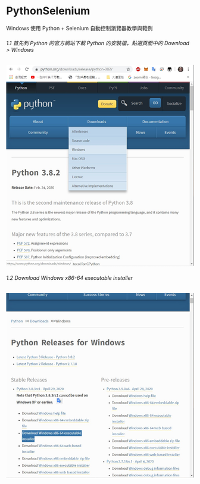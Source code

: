 # PythonSelenium

Windows 使用 Python + Selenium 自動控制瀏覽器教學與範例



###### 1.1 首先到 Python 的官方網站下載 Python 的安裝檔，點選頁面中的 Download > Windows

<a href="https://www.python.org/downloads/windows/">
<img src="https://raw.githubusercontent.com/mokaki/PythonSelenium/master/img/001.jpg"></a>

<br>

###### 1.2 Download Windows x86-64 executable installer

<img src="https://raw.githubusercontent.com/mokaki/PythonSelenium/master/img/002.jpg">
<br>
